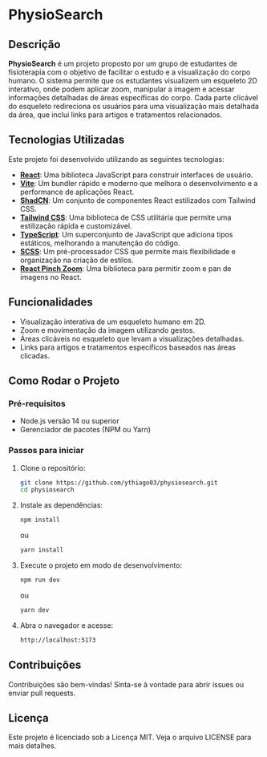# PhysioSearch

## Descrição

**PhysioSearch** é um projeto proposto por um grupo de estudantes de fisioterapia com o objetivo de facilitar o estudo e a visualização do corpo humano. O sistema permite que os estudantes visualizem um esqueleto 2D interativo, onde podem aplicar zoom, manipular a imagem e acessar informações detalhadas de áreas específicas do corpo. Cada parte clicável do esqueleto redireciona os usuários para uma visualização mais detalhada da área, que inclui links para artigos e tratamentos relacionados.

## Tecnologias Utilizadas

Este projeto foi desenvolvido utilizando as seguintes tecnologias:

- [**React**](https://reactjs.org/): Uma biblioteca JavaScript para construir interfaces de usuário.
- [**Vite**](https://vitejs.dev/): Um bundler rápido e moderno que melhora o desenvolvimento e a performance de aplicações React.
- [**ShadCN**](https://shadcn.dev/): Um conjunto de componentes React estilizados com Tailwind CSS.
- [**Tailwind CSS**](https://tailwindcss.com/): Uma biblioteca de CSS utilitária que permite uma estilização rápida e customizável.
- [**TypeScript**](https://www.typescriptlang.org/): Um superconjunto de JavaScript que adiciona tipos estáticos, melhorando a manutenção do código.
- [**SCSS**](https://sass-lang.com/): Um pré-processador CSS que permite mais flexibilidade e organização na criação de estilos.
- [**React Pinch Zoom**](https://www.npmjs.com/package/react-zoom-pan-pinch): Uma biblioteca para permitir zoom e pan de imagens no React.

## Funcionalidades

- Visualização interativa de um esqueleto humano em 2D.
- Zoom e movimentação da imagem utilizando gestos.
- Áreas clicáveis no esqueleto que levam a visualizações detalhadas.
- Links para artigos e tratamentos específicos baseados nas áreas clicadas.

## Como Rodar o Projeto

### Pré-requisitos

- Node.js versão 14 ou superior
- Gerenciador de pacotes (NPM ou Yarn)

### Passos para iniciar

1. Clone o repositório:
    
    ```bash
    git clone https://github.com/ythiago03/physiosearch.git
    cd physiosearch
    
    ```
    
2. Instale as dependências:
    
    ```bash
    npm install
    
    ```
    
    ou
    
    ```bash
    yarn install
    
    ```
    
3. Execute o projeto em modo de desenvolvimento:
    
    ```bash
    npm run dev
    
    ```
    
    ou
    
    ```bash
    yarn dev
    
    ```
    
4. Abra o navegador e acesse:
    
    ```bash
    http://localhost:5173
    
    ```
    
## Contribuições

Contribuições são bem-vindas! Sinta-se à vontade para abrir issues ou enviar pull requests.

## Licença

Este projeto é licenciado sob a Licença MIT. Veja o arquivo LICENSE para mais detalhes.
